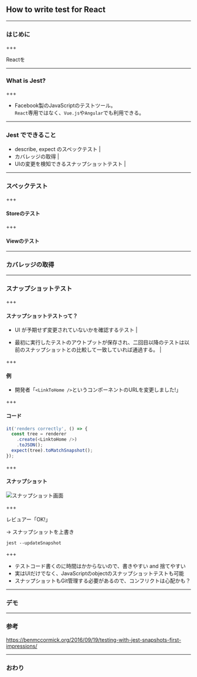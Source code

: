 
## How to write test for React

---

### はじめに

+++

Reactを

---


### What is Jest?


+++

+ Facebook製のJavaScriptのテストツール。    
`React`専用ではなく、`Vue.js`や`Angular`でも利用できる。

---

### Jest でできること

* describe, expect のスペックテスト |
* カバレッジの取得 |
* UIの変更を検知できるスナップショットテスト |

---

### スペックテスト


+++

#### Storeのテスト


+++

#### Viewのテスト

---

### カバレッジの取得


---

### スナップショットテスト


+++

#### スナップショットテストって？

+ UI が予期せず変更されていないかを確認するテスト | 

+ 最初に実行したテストのアウトプットが保存され、二回目以降のテストは以前のスナップショットとの比較して一致していれば通過する。 |


+++

#### 例

+ 開発者「`<LinkToHome />`というコンポーネントのURLを変更しました!」

+++

#### コード

```javascript
it('renders correctly', () => {
  const tree = renderer
    .create(<LinktoHome />)
    .toJSON();
  expect(tree).toMatchSnapshot();
});
```

+++

#### スナップショット

![スナップショット画面](https://facebook.github.io/jest/img/content/failedSnapshotTest.png)

+++

 レビュアー「OK!」    
    
 -> スナップショットを上書き
 
```
jest --updateSnapshot
```

+++


+ テストコード書くのに時間はかからないので、書きやすい and 捨てやすい
+ 実はUIだけでなく、JavaScriptのobjectのスナップショットテストも可能
+ スナップショットもGit管理する必要があるので、コンフリクトは心配かも？


---


### デモ

---


### 参考

https://benmccormick.org/2016/09/19/testing-with-jest-snapshots-first-impressions/


---

### おわり
